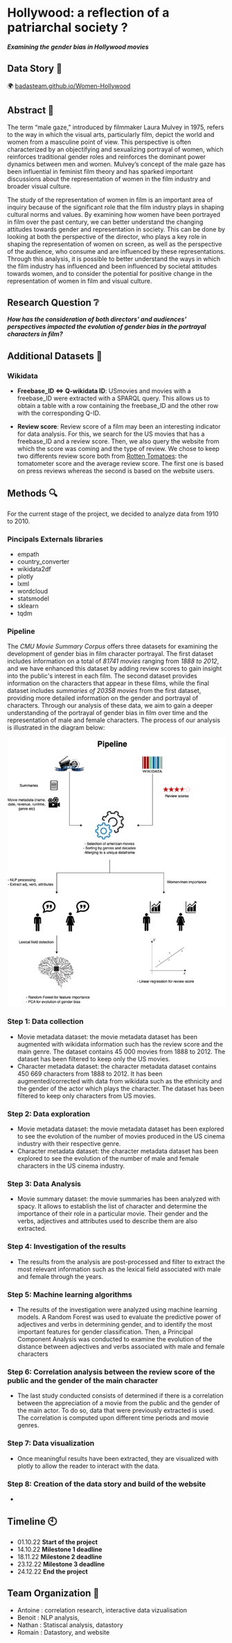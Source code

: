 


# Hollywood: a reflection of a patriarchal society ?
___Examining the gender bias in Hollywood movies___

## Data Story :book:

🌍 [badasteam.github.io/Women-Hollywood](https://badasteam.github.io/US_Cinema/Datastory)

## Abstract :memo:
<!---
A 150 word description of the project idea and goals. What’s the motivation behind your project? What story would you like to tell, and why?)
--->
The term “male gaze,” introduced by filmmaker Laura Mulvey in 1975, refers to the way in which the visual arts, particularly film, depict the world and women from a masculine point of view. This perspective is often characterized by an objectifying and sexualizing portrayal of women, which reinforces traditional gender roles and reinforces the dominant power dynamics between men and women. Mulvey’s concept of the male gaze has been influential in feminist film theory and has sparked important discussions about the representation of women in the film industry and broader visual culture.

The study of the representation of women in film is an important area of inquiry because of the significant role that the film industry plays in shaping cultural norms and values. By examining how women have been portrayed in film over the past century, we can better understand the changing attitudes towards gender and representation in society. This can be done by looking at both the perspective of the director, who plays a key role in shaping the representation of women on screen, as well as the perspective of the audience, who consume and are influenced by these representations. Through this analysis, it is possible to better understand the ways in which the film industry has influenced and been influenced by societal attitudes towards women, and to consider the potential for positive change in the representation of women in film and visual culture.


## Research Question :grey_question:
<!---
A list of research questions you would like to address during the project.
--->
<i><strong>How has the consideration of both directors' and audiences' perspectives impacted the evolution of gender bias in the portrayal characters in film? </strong></i>



## Additional Datasets :fax:
<!---
List the additional dataset(s) you want to use (if any), and some ideas on how you expect to get, manage, process, and enrich it/them.
Show us that you’ve read the docs and some examples, and that you have a clear idea on what to expect. Discuss data size and format if relevant.
It is your responsibility to check that what you propose is feasible.
--->
### Wikidata

* **Freebase_ID <=> Q-wikidata ID**: USmovies and movies with a freebase_ID were extracted with a SPARQL query. This allows us to obtain a table with a row containing the freebase_ID and the other row with the corresponding Q-ID.

* **Review score**: Review score of a film may been an interesting indicator for data analysis. For this, we search for the US movies that has a freebase_ID and a review score. Then, we also query the website from which the score was coming and the type of review. We chose to keep two differents review score both from [Rotten Tomatoes](https://www.rottentomatoes.com): the tomatometer score and the average review score. The first one is based on press reviews whereas the second is based on the website users.


## Methods :mag:

For the current stage of the project, we decided to analyze data from 1910 to 2010. 
### Pincipals Externals libraries
* empath
* country_converter
* wikidata2df
* plotly
* lxml
* wordcloud
* statsmodel
* sklearn
* tqdm

### Pipeline
The <i>CMU Movie Summary Corpus</i> offers three datasets for examining the development of gender bias in film character portrayal. The first dataset includes information on a total of <i>81741 movies</i> ranging from <i>1888 to 2012</i>, and we have enhanced this dataset by adding review scores to gain insight into the public's interest in each film. The second dataset provides information on the characters that appear in these films, while the final dataset includes <i>summaries of 20358 movies</i> from the first dataset, providing more detailed information on the gender and portrayal of characters.
Through our analysis of these data, we aim to gain a deeper understanding of the portrayal of gender bias in film over time and the representation of male and female characters. The process of our analysis is illustrated in the diagram below:


<!---
Pipeline schema
--->
<p align="center"> 
  <img src="./03_Outputs/img/diag_pipeline.png" alt="schema" width="600"/>
</p>

### Step 1: Data collection

* Movie metadata dataset: the movie metadata dataset has been augmented with wikidata information such has the review score and the main genre. The dataset contains 45 000 movies from 1888 to 2012. The dataset has been filtered to keep only the US movies.
* Character metadata dataset: the character metadata dataset contains 450 669 characters from 1888 to 2012. It has been augmented/corrected with data from wikidata such as the ethnicity and the gender of the actor which plays the character. The dataset has been filtered to keep only characters from US movies.

### Step 2: Data exploration

* Movie metadata dataset: the movie metadata dataset has been explored to see the evolution of the number of movies produced in the US cinema industry with their respective genre.
* Character metadata dataset: the character metadata dataset has been explored to see the evolution of the number of male and female characters in the US cinema industry.

### Step 3: Data Analysis

* Movie summary dataset: the movie summaries has been analyzed with spacy. It allows to establish the list of character and determine the importance of their role in a particular movie. Their gender and the verbs, adjectives and attributes used to describe them are also extracted.

### Step 4: Investigation of the results

* The results from the analysis are post-processed and filter to extract the most relevant information such as the lexical field associated with male and female through the years.

### Step 5: Machine learning algorithms

* The results of the investigation were analyzed using machine learning models. A Random Forest was used to evaluate the predictive power of adjectives and verbs in determining gender, and to identify the most important features for gender classification. Then, a Principal Component Analysis was conducted to examine the evolution of the distance between adjectives and verbs associated with male and female characters

### Step 6: Correlation analysis between the review score of the public and the gender of the main character

* The last study conducted consists of determined if there is a correlation between the appreciation of a movie from the public and the gender of the main actor. To do so, data that were previously extracted is used. The correlation is computed upon different time periods and movie genres.

### Step 7: Data visualization

* Once meaningful results have been extracted, they are visualized with plotly to allow the reader to interact with the data.

### Step 8: Creation of the data story and build of the website

* 
                                                    


## Timeline :clock10:
* 01.10.22 **Start of the project**
* 14.10.22 **Milestone 1 deadline**
* 18.11.22 **Milestone 2 deadline**
* 23.12.22 **Milestone 3 deadline**
* 24.12.22 **End the project**


## Team Organization :raised_hands:
* Antoine : correlation research, interactive data vizualisation
* Benoit : NLP analysis, 
* Nathan : Statiscal analysis, datastory 
* Romain : Datastory, and website











<!---
-------------------------------------------------------------------------------------------------------------------------------------------------------------------------------------------------------------------------------------------------------------------------------------------------------------------------------------------------------------------------------------------------------------------------------------------------------------------------------------------------------------------------------------------------------------------------------------------------------------------------------------------------------------------------


README_2
# Hollywood: a reflection of a patriarchal society ?


___Examining the role of Women in Hollywood and how it reflects our society ?___

## Abstract
The term “male gaze,” introduced by filmmaker Laura Mulvey in 1975, refers to the way in which the visual arts, particularly film, depict the world and women from a masculine point of view. This perspective is often characterized by an objectifying and sexualizing portrayal of women, which reinforces traditional gender roles and reinforces the dominant power dynamics between men and women. Mulvey’s concept of the male gaze has been influential in feminist film theory and has sparked important discussions about the representation of women in the film industry and broader visual culture.

The study of the representation of women in film is an important area of inquiry because of the significant role that the film industry plays in shaping cultural norms and values. By examining how women have been portrayed in film over the past century, we can better understand the changing attitudes towards gender and representation in society. This can be done by looking at both the perspective of the director, who plays a key role in shaping the representation of women on screen, as well as the perspective of the audience, who consume and are influenced by these representations. Through this analysis, it is possible to better understand the ways in which the film industry has influenced and been influenced by societal attitudes towards women, and to consider the potential for positive change in the representation of women in film and visual culture.

## Research questions
* <i><strong>How has the consideration of both directors' and audiences' perspectives impacted the evolution of gender bias in the portrayal characters in film? </strong></i>

## Website
To access our insane website please clic [here](https://badasteam.github.io/US_Cinema/Datastory)!

## Proposed additional datasets
### Wikidata

* **Freebase_ID <=> Q-wikidata ID**: USmovies and movies with a freebase_ID were extracted with a SPARQL query. This allows us to obtain a table with a row containing the freebase_ID and the other row with the corresponding Q-ID.

* **Review score**: Review score of a film may been an interesting indicator for data analysis. For this, we search for the US movies that has a freebase_ID and a review score. Then, we also query the website from which the score was coming and the type of review. We chose to keep two differents review score both from [Rotten Tomatoes](https://www.rottentomatoes.com): the tomatometer score and the average review score. The first one is based on press reviews whereas the second is based on the website users.


## Methods

### Pincipals Externals libraries
* empath
* country_converter
* wikidata2df
* plotly
* lxml
* wordcloud
* statsmodel
* sklearn
* tqdm

### Step 1: Data collection

* Movie metadata dataset: the movie metadata dataset has been augmented with wikidata information such has the review score and the main genre. The dataset contains 45 000 movies from 1888 to 2012. The dataset has been filtered to keep only the US movies.
* Character metadata dataset: the character metadata dataset contains 450 669 characters from 1888 to 2012. It has been augmented/corrected with data from wikidata such as the ethnicity and the gender of the actor which plays the character. The dataset has been filtered to keep only characters from US movies.

### Step 2: Data exploration

* Movie metadata dataset: the movie metadata dataset has been explored to see the evolution of the number of movies produced in the US cinema industry with their respective genre.
* Character metadata dataset: the character metadata dataset has been explored to see the evolution of the number of characters and their in the US cinema industry.

### Step 3: Data Analysis

* Movie summary dataset: the movie summaries has been analyzed with spacy. It allows to establish the list of character and determine th eimportance of their role in a particular movie. Their gender andthe verbs and adjectives used to describe them are also extracted.

### Step 4: Investigation of the results

* The results from the analysis are post-processed and filter to extract the most relevant information such as the lexical field associated with male and female through the years.

### Step 5: Data visualization

* Once meaningful results have been extracted, they are visualized with plotly to allow the reader to interact with the data.

### Step 6: Correlation analysis between the review score of the public and the gender of the main character

* The last study conducted consists of determined if there is a correlatio between the appreciation of a movie from the public and the gender of the main actor. To do so, data that were previously extracted is used. The correlation is computed upon different time periods and movie genres.

### Step 7: Creation of the data story and build of the website


## bADAssteam members contribution
* Antoine : Correlation research, complete final data visualisation
* Benoit : Summaries exploration: ML algorithm and NLP
* Nathan : Summaries analysis: Random forest and PCA
* Romain : Datastory, interactive data visualization and website






README_1



___Study of the evolution of the representation of women in the american cinema industry from 1888 to 2012___

## Abstract

In 1975, the filmmaker Laura Muley highlighted the underrepresentation of women in film industry and more broadly in visual culture. She introduced the term "male gaze" and allow people to question the place of women in the cinema industry. The American cinema industry played a strong role on the western society and appears as a good area of study to examine how women's representation has changed over the period of nearly a century. It would be interesting to first examine the underlying distinctions between men and women's presence in a movie. Specifically, to investigate the ages of the actors and actresses as well as the roles' percentage of occupations. Then, we will explore the representation of women in front of the camera. In fact, by examining the roles they play, one might gain an understanding of how the director stages them. 

## Research questions

* <i><strong>How has the consideration of both directors' and audiences' perspectives impacted the evolution of gender bias in the portrayal characters in film? </strong></i>

## Proposed additional datasets
## Wikidata


* **Freebase_ID <=> Q-wikidata ID**: USmovies and movies with a freebase_ID were extracted with a SPARQL query. This allows us to obtain a table with a row containing the freebase_ID and the other row with the corresponding Q-ID.

* **Review score**: Review score of a film may been an interesting indicator for data analysis. For this, we search for the US movies that has a freebase_ID and a review score. Then, we also query the website from which the score was coming and the type of review. We chose to keep two differents review score both from [Rotten Tomatoes](https://www.rottentomatoes.com): the tomatometer score and the average review score. The first one is based on press reviews whereas the second is based on the website users.

## Google trends

* **Interest by region**: The relative number of request for the name of the main actors dataset were extracted from Google Trends using the PYTRENDS API. In order to compare all the actors on the same basis and because of the limitations from Google Trens, an iterative process was applied in order to normalize each subset of 5 actors.

* **Most common queries**: As we believe that the queries related to the actors might be interesting to assess how people percieve them, a first reaserch allowed us to gather queries related to "actor" and "actress". This could be used to extend the initial dataframe with the queries related to each movies' main actors.

<p align="center">
  <img src="img/output.png" width="600"/>
</p>
<p align="center">
  <img src="img/output2.png" width="600"/>
</p>


# Methods

### Libraries
* empath
* country_converter
* wikidata2df
* plotly
* lxml
* pytrends
* wordcloud

## Dataset
### *-Movie metadata dataset*
To analyze only the US cinema industry, the first step was to exclude all the non-US movies. Then, we decided to import the available review_score from wikidata. To do so, we create a mapping dataset where each row contains the freebase_ID, the wikidata_ID, the review score and the origin of the review score.\
After opening the dataset, data exploration has been performed. USA is, by far, the country that produces the highest amount of movies.

<p align="center">
  <img src="img/world_map.png" width="600"/>
</p>

### *-Character metadata dataset*
After exploring the dataset, we noticed that some informations were missing or wrong. Some Actor_gender were wrong and the ethnicity columns had just a freebase_Id but not any label. Missing values have been collected from wikidata and implemented in the dataset. The actor age at release has also been corrected, in some cases it was negative. This outlier values have been replaced by the opposite for the negative ones and by NaN for the big ones. Finally the dataset is filtered with only US movies.

### *-Movie summary dataset*
Movie summary dataset represents a great source of data for analyzing the representation of woman in the cinema industry. It has been decided to perform a pronoun analysis on each summary. The pronoun are separated in two categories: male and female. The occurence of each pronoun is counted and added into a dataframe. The principal and secondary characters are also extracted from the summaries. The occurence of the character's name are counted and the most frequent one is considered to be the principal character. The next step is to identify if the actor behind the character is a male or a female and to extract his name.


## Initial analyses

### *-Difference between men and women's place*
 **Step 1**: Investigate the part of women in movies across decades: 
* Evaluation of the mean and standard deviation of percentage of women in each decade
* Linear regression to see the parameters to see the parameters influencing the women part\

**Step 2**: Explore the difference in age between actor and actress:
* Evolution of the mean age across the decades

### *-Representation of women in movies : summary processing*
**Step 1**: Identify the main character and its gender \
**Step 2**: Examine the repartition between male and female principal character and its evolution across the decades \
**Step 3**: Examine how women's roles are qualified in the summaries. Conduct a lexical analysis to see the evolution of the way lexical fields associated with male gaze are used.


# Proposed timeline

* **02.12.22: Homework 2 deadline**
* 05.12.22 : data analysis, extract important features
* 10.12.22 : critic and select reliable results
* 16.12.22 : complete code, appropriate data visualization
* 20.12.22 : complete datastory
* **23.12.22 : Milestone 3 deadline**

# Organization within the team

For milestone 2:
* Antoine : Querying data from Wikidata
* Benoit : Queryring data from Google Trends
* Nathan : Dataset exploration, analyzing movie summaries
* Romain : Dataset exploration, focus on the USA

For milestone 3:
* Antoine : correlation research, complete final data visualisation
* Benoit : Statistical analysis, complete trends and website
* Nathan : Push on lexical analysis combine with trends
* Romain : Datastory, interactive data visualization and website

--------------------------------------------------------------------------------------------------------------------------------------------------------------------------------------------------------------------------------------------------------------------------------------------------------------------------------------------
### Data handling
First step in the analysis is to set the scoop of the dataset on USA movies. Remove all other countries from character, movie and summaries dataset. In addition, we analyze character gender by country to confirm the previous point. To continue the preliminary processing, we make an analysis to complete our dataset for missing value in gender and ethnicity. Moreover, for a futher study on public sentiment, we gather review scores from Wikidata. And finally, we perform an NLP program on summaries to extract mains characters as well as adjectives and verbs that describes them.

### Preliminary analysis
From the data handling we wanted to go deeper on the male/female analysis. So we look at the weighting of male/female character per decade and then per genre. 



### Summaries analysis 
From all the words extract thank to the NLP, we proceed a normalization by lexical fields (over 190). We compute a scores based on the words frequencies. In order to compare description of character, we take the invers intersection of the lexical field. With this we wonder if it is possible to preddict if the character is male or female based on the description. So we do a random forest and a PCA on adjectives and verbs.

### Review analysis
Finally we want to understand the public point of view by analysis the review score of movie buy genre and decade. To proceed, we decide to do a separation in the dataset at 1970 and to a linear regression between the two subsets. With this, we can analize in the public sentiment will change for female character or not.

--->
